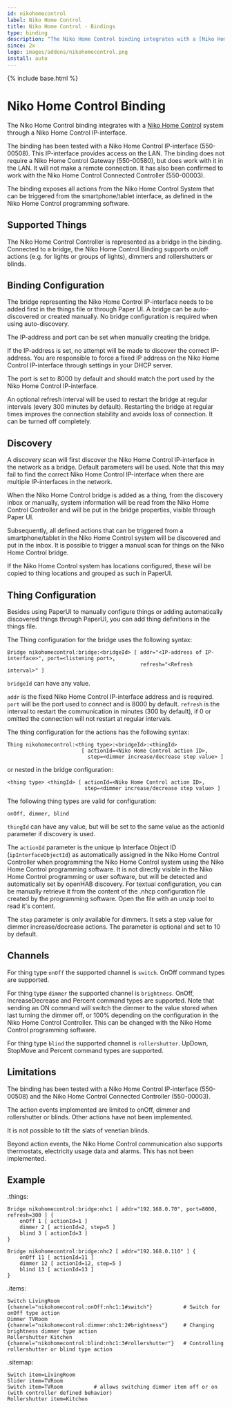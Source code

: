 ```yaml
---
id: nikohomecontrol
label: Niko Home Control
title: Niko Home Control - Bindings
type: binding
description: "The Niko Home Control binding integrates with a [Niko Home Control](http://www.nikohomecontrol.be/) system through a Niko Home Control IP-interface."
since: 2x
logo: images/addons/nikohomecontrol.png
install: auto
---
```


<!-- Attention authors: Do not edit directly. Please add your changes to the appropriate source repository -->

{% include base.html %}

# Niko Home Control Binding

The Niko Home Control binding integrates with a [Niko Home Control](http://www.nikohomecontrol.be/) system through a Niko Home Control IP-interface.

The binding has been tested with a Niko Home Control IP-interface (550-00508). This IP-interface provides access on the LAN. The binding does 
not require a Niko Home Control Gateway (550-00580), but does work with it in the LAN. It will not make a remote connection.
It has also been confirmed to work with the Niko Home Control Connected Controller (550-00003).

The binding exposes all actions from the Niko Home Control System that can be triggered from the smartphone/tablet interface, as defined in the Niko Home Control programming software.

## Supported Things

The Niko Home Control Controller is represented as a bridge in the binding.
Connected to a bridge, the Niko Home Control Binding supports on/off actions (e.g. for lights or groups of lights), dimmers and rollershutters or blinds.

## Binding Configuration

The bridge representing the Niko Home Control IP-interface needs to be added first in the things file or through Paper UI. A bridge can be auto-discovered or created manually. No bridge configuration is required when using auto-discovery.

The IP-address and port can be set when manually creating the bridge.

If the IP-address is set, no attempt will be made to discover the correct IP-address. You are responsible to force a fixed IP address on the Niko Home Control IP-interface through settings in your DHCP server.

The port is set to 8000 by default and should match the port used by the Niko Home Control IP-interface.

An optional refresh interval will be used to restart the bridge at regular intervals (every 300 minutes by default). Restarting the bridge at regular times improves the connection stability and avoids loss of connection. It can be turned off completely. 

## Discovery

A discovery scan will first discover the Niko Home Control IP-interface in the network as a bridge. Default parameters will be used. Note that this may fail to find the correct Niko Home Control IP-interface when there are multiple IP-interfaces in the network.

When the Niko Home Control bridge is added as a thing, from the discovery inbox or manually, system information will be read from the Niko Home Control Controller and will be put in the bridge properties, visible through Paper UI.

Subsequently, all defined actions that can be triggered from a smartphone/tablet in the Niko Home Control system will be discovered and put in the inbox.
It is possible to trigger a manual scan for things on the Niko Home Control bridge.

If the Niko Home Control system has locations configured, these will be copied to thing locations and grouped as such in PaperUI.

## Thing Configuration

Besides using PaperUI to manually configure things or adding automatically discovered things through PaperUI, you can add thing definitions in the things file.

The Thing configuration for the bridge uses the following syntax:

```
Bridge nikohomecontrol:bridge:<bridgeId> [ addr="<IP-address of IP-interface>", port=<listening port>,
                                           refresh="<Refresh interval>" ]
```

`bridgeId` can have any value.

`addr` is the fixed Niko Home Control IP-interface address and is required. `port` will be the port used to connect and is 8000 by default. `refresh` is the interval to restart the communication in minutes (300 by default), if 0 or omitted the connection will not restart at regular intervals.

The thing configuration for the actions has the following syntax:

```
Thing nikohomecontrol:<thing type>:<bridgeId>:<thingId>
                        [ actionId=<Niko Home Control action ID>,
                          step=<dimmer increase/decrease step value> ]
```

or nested in the bridge configuration:

```
<thing type> <thingId> [ actionId=<Niko Home Control action ID>,
                         step=<dimmer increase/decrease step value> ]
```
                               
The following thing types are valid for configuration:

```
onOff, dimmer, blind
```

`thingId` can have any value, but will be set to the same value as the actionId parameter if discovery is used.

The `actionId` parameter is the unique ip Interface Object ID (`ipInterfaceObjectId`) as automatically assigned in the Niko Home Control Controller when programming the Niko Home Control system using the Niko Home Control programming software. It is not directly visible in the Niko Home Control programming or user software, but will be detected and automatically set by openHAB discovery. For textual configuration, you can be manually retrieve it from the content of the .nhcp configuration file created by the programming software. Open the file with an unzip tool to read it's content.

The `step` parameter is only available for dimmers. It sets a step value for dimmer increase/decrease actions. The parameter is optional and set to 10 by default.

## Channels

For thing type `onOff` the supported channel is `switch`. OnOff command types are supported.

For thing type `dimmer` the supported channel is `brightness`. OnOff, IncreaseDecrease and Percent command types are supported. Note that sending an ON command will switch the dimmer to the value stored when last turning the dimmer off, or 100% depending on the configuration in the Niko Home Control Controller. This can be changed with the Niko Home Control programming software.

For thing type `blind` the supported channel is `rollershutter`. UpDown, StopMove and Percent command types are supported.


## Limitations

The binding has been tested with a Niko Home Control IP-interface (550-00508) and the Niko Home Control Connected Controller (550-00003).

The action events implemented are limited to onOff, dimmer and rollershutter or blinds. Other actions have not been implemented.

It is not possible to tilt the slats of venetian blinds.

Beyond action events, the Niko Home Control communication also supports thermostats, electricity usage data and alarms. This has not been implemented.

## Example

.things:

```
Bridge nikohomecontrol:bridge:nhc1 [ addr="192.168.0.70", port=8000, refresh=300 ] {
    onOff 1 [ actionId=1 ]
    dimmer 2 [ actionId=2, step=5 ]
    blind 3 [ actionId=3 ]
}

Bridge nikohomecontrol:bridge:nhc2 [ addr="192.168.0.110" ] {
    onOff 11 [ actionId=11 ]
    dimmer 12 [ actionId=12, step=5 ]
    blind 13 [ actionId=13 ]
}
```

.items:

```
Switch LivingRoom       {channel="nikohomecontrol:onOff:nhc1:1#switch"}          # Switch for onOff type action
Dimmer TVRoom           {channel="nikohomecontrol:dimmer:nhc1:2#brightness"}     # Changing brightness dimmer type action
Rollershutter Kitchen   {channel="nikohomecontrol:blind:nhc1:3#rollershutter"}   # Controlling rollershutter or blind type action
```

.sitemap:

```
Switch item=LivingRoom
Slider item=TVRoom
Switch item=TVRoom          # allows switching dimmer item off or on (with controller defined behavior)
Rollershutter item=Kitchen
```

